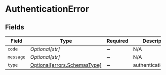 # AuthenticationError


## Fields

| Field                                                              | Type                                                               | Required                                                           | Description                                                        |
| ------------------------------------------------------------------ | ------------------------------------------------------------------ | ------------------------------------------------------------------ | ------------------------------------------------------------------ |
| `code`                                                             | *Optional[str]*                                                    | :heavy_minus_sign:                                                 | N/A                                                                |
| `message`                                                          | *Optional[str]*                                                    | :heavy_minus_sign:                                                 | N/A                                                                |
| `type`                                                             | [Optional[errors.SchemasType]](../../models/errors/schemastype.md) | :heavy_minus_sign:                                                 | authentication_error                                               |